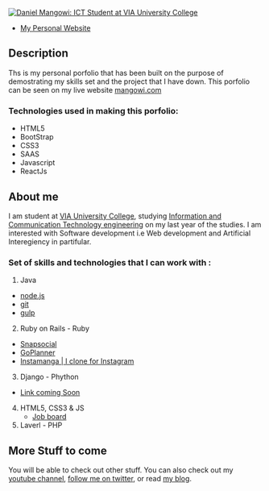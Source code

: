 [![Daniel Mangowi: ICT Student at VIA University College](mangowi.png)](http://www.mangowi.com)

- [My Personal Website](http://mangowi.com)

## Description
Ths is my personal porfolio that has been built on the purpose of demostrating my skills set and the project that I have down.
This porfolio can be seen on my live website [mangowi.com](http://mangowi.com)

### Technologies used in making this porfolio:
- HTML5
- BootStrap
- CSS3
- SAAS
- Javascript
- ReactJs

## About me 
I am student at [VIA University College](http://en.via.dk/), studying [Information and Communication Technology engineering](http://en.via.dk/programmes/technology-and-construction/ict-engineering-bachelor) on my last year of the studies. I am interested with Software development i.e Web development and Artificial Interegiency in partifular.

### Set of skills and technologies that I can work with :
1. Java
  - [node.js](http://nodejs.org/)
  - [git](http://git-scm.com/)
  - [gulp](http://gulpjs.com/)
2. Ruby on Rails - Ruby
  - [Snapsocial]()
  - [GoPlanner]()
  - [Instamanga | I clone for Instagram]()
3. Django - Phython
  - [Link coming Soon]()
4. HTML5, CSS3 & JS
    - [Job board](http://mangowi.com/AppIDEAS/job)
5. Laverl - PHP


## More Stuff to come
You will be able to check out other stuff. You can also check out my [youtube channel](http://youtube.com/danielmangowi), [follow me on twitter](http://twitter.com/daniel_mangowi), or read [my blog](http://mangowi.com/blog).